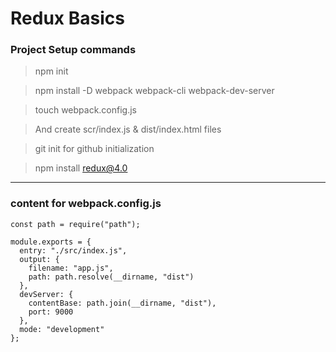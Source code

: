 # Redux Basics 

### Project Setup commands 

> npm init 

> npm install -D webpack webpack-cli webpack-dev-server

> touch webpack.config.js 

> And create scr/index.js & dist/index.html files

>git init for github initialization 

> npm install redux@4.0

<hr/> 

### content for webpack.config.js

```
const path = require("path");

module.exports = {
  entry: "./src/index.js",
  output: {
    filename: "app.js",
    path: path.resolve(__dirname, "dist")
  },
  devServer: {
    contentBase: path.join(__dirname, "dist"),
    port: 9000
  },
  mode: "development"
};
````


